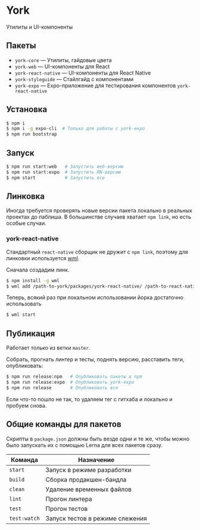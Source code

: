 # York

Утилиты и UI-компоненты

## Пакеты

- `york-core` — Утилиты, гайдовые цвета
- `york-web` — UI-компоненты для React
- `york-react-native` — UI-компоненты для React Native
- `york-styleguide` — Стайлгайд с компонентами
- `york-expo` — Expo-приложение для тестирования компонентов `york-react-native`

## Установка

```sh
$ npm i
$ npm i -g expo-cli  # Только для работы с york-expo
$ npm run bootstrap
```

## Запуск

```sh
$ npm run start:web   # Запустить веб-версию
$ npm run start:expo  # Запустить RN-версию
$ npm start           # Запустить все
```

## Линковка

Иногда требуется проверять новые версии пакета локально в реальных проектах до паблиша. В большинстве случаев хватает `npm link`, но есть особые случаи.

### york-react-native

Стандартный `react-native` сборщик не дружит с `npm link`, поэтому для линковки используется [wml](https://github.com/wix/wml).

Сначала создадим линк.

```sh
$ npm install -g wml
$ wml add /path-to-york/packages/york-react-native/ /path-to-react-native-app/node_modules/@qlean/york-react-native
```

Теперь, всякий раз при локальном использовании йорка достаточно использовать

```sh
$ wml start
```

## Публикация

Работает только из ветки `master`.

Собрать, прогнать линтер и тесты, поднять версию, расставить теги, опубликовать:

```sh
$ npm run release:npm   # Опубликовать пакеты в npm
$ npm run release:expo  # Опубликовать york-expo
$ npm run release       # Опубликовать все
```

Если что-то пошло не так, то удаляем тег с гитхаба и локально и пробуем снова.

## Общие команды для пакетов

Скрипты в `package.json` должны быть везде одни и те же, чтобы можно было запускать их с помощью Lerna для всех пакетов сразу.

| Команда      | Назначение                      |
| ------------ | ------------------------------- |
| `start`      | Запуск в режиме разработки      |
| `build`      | Сборка продакшен-бандла         |
| `clean`      | Удаление временных файлов       |
| `lint`       | Прогон линтера                  |
| `test`       | Прогон тестов                   |
| `test:watch` | Запуск тестов в режиме слежения |
